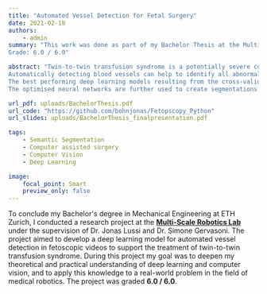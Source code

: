 ```yaml
---
title: "Automated Vessel Detection for Fetal Surgery"
date: 2021-02-18
authors:
    - admin
summary: "This work was done as part of my Bachelor Thesis at the Multi-Scale Robotics Lab at ETH Zurich, where I developed a deep learning model for automated vessel detection in fetoscopic videos.
Grade: 6.0 / 6.0"

abstract: "Twin-to-twin transfusion syndrome is a potentially severe condition in pregnancies, where twins share a single placenta. The most promising treatment is fetoscopic laser coagulation, where the clinician localises and ablates abnormal vessels to balance the blood flow between the twin fetuses again. The surgical procedure is particularly challenging due to poor visibility, challenging lighting conditions, a limited field of view of the fetoscopic camera and low overall image quality.
Automatically detecting blood vessels can help to identify all abnormalities, which facilitates the surgery. A solution using deep-learning models that creates binary segmentation is proposed. The binary segmentation can be recombined with the fetoscopic video frames to enhance the surgeons view on the placental blood vessels directly. As part of this thesis, a new dataset of 270 fetoscopic video frames is created of data acquired from a human placenta in an ex vivo setting. The video frames were annotated by an undergraduate student and used to evaluate 26 different state-of-the-art segmentation networks through cross-validation.
The best performing deep learning models resulting from the cross-validations are optimised and qualitatively evaluated on a test set. The obtained architectures can produce segmentations with a high similarity to the ground-truth annotations even outperforming the annotations of the undergraduate student in some cases.
The optimised neural networks are further used to create segmentations on video sequences, where different modalities to enhance the view on the placental blood vessel are implemented."

url_pdf: uploads/BachelorThesis.pdf
url_code: "https://github.com/bohnjonas/Fetopscopy_Python"
url_slides: uploads/BachelorThesis_finalpresentation.pdf

tags: 
    - Semantic Segmentation
    - Computer assisted surgery
    - Computer Vision
    - Deep Learning

image:
    focal_point: Smart
    preview_only: false
---
```


To conclude my Bachelor's degree in Mechanical Engineering at ETH Zurich, I conducted a research project at the [**Multi-Scale Robotics Lab**](https://www.msrl.ethz.ch/) under the supervision of Dr. Jonas Lussi and Dr. Simone Gervasoni. The project aimed to develop a deep learning model for automated vessel detection in fetoscopic videos to support the treatment of twin-to-twin transfusion syndrome. During this project my goal was to deepen my theoretical and practical understanding of deep learning and computer vision, and to apply this knowledge to a real-world problem in the field of medical robotics. The project was graded **6.0 / 6.0**.